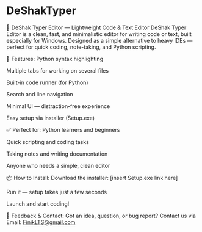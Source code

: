 # DeShakTyper
📝 DeShak Typer Editor — Lightweight Code & Text Editor
DeShak Typer Editor is a clean, fast, and minimalistic editor for writing code or text, built especially for Windows.
Designed as a simple alternative to heavy IDEs — perfect for quick coding, note-taking, and Python scripting.

🚀 Features:
Python syntax highlighting

Multiple tabs for working on several files

Built-in code runner (for Python)

Search and line navigation

Minimal UI — distraction-free experience

Easy setup via installer (Setup.exe)

✅ Perfect for:
Python learners and beginners

Quick scripting and coding tasks

Taking notes and writing documentation

Anyone who needs a simple, clean editor

📦 How to Install:
Download the installer: [insert Setup.exe link here]

Run it — setup takes just a few seconds

Launch and start coding!

💬 Feedback & Contact:
Got an idea, question, or bug report?
Contact us via Email: FinikLTS@gmail.com


